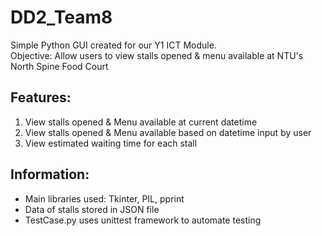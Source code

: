 # DD2_Team8

Simple Python GUI created for our Y1 ICT Module.
<br/>Objective: Allow users to view stalls opened & menu available at NTU's North Spine Food Court

## Features:
1. View stalls opened & Menu available at current datetime
2. View stalls opened & Menu available based on datetime input by user
3. View estimated waiting time for each stall

## Information:
- Main libraries used: Tkinter, PIL, pprint
- Data of stalls stored in JSON file
- TestCase.py uses unittest framework to automate testing
